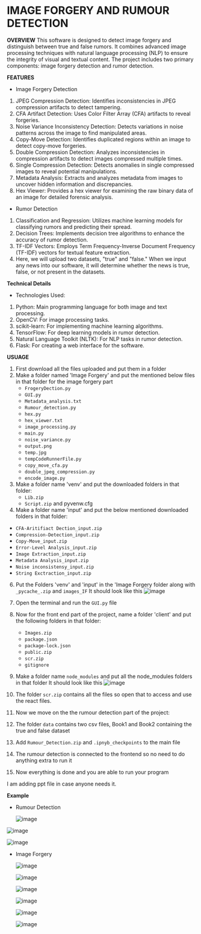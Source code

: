# IMAGE FORGERY AND RUMOUR DETECTION

**OVERVIEW**
This software is designed to detect image forgery and distinguish between true and false rumors. It combines advanced image processing techniques with natural language processing (NLP) to ensure the integrity of visual and textual content. The project includes two primary components: image forgery detection and rumor detection.

**FEATURES**
 * Image Forgery Detection
1. JPEG Compression Detection: Identifies inconsistencies in JPEG compression artifacts to detect tampering.
2. CFA Artifact Detection: Uses Color Filter Array (CFA) artifacts to reveal forgeries.
3. Noise Variance Inconsistency Detection: Detects variations in noise patterns across the image to find manipulated areas.
4. Copy-Move Detection: Identifies duplicated regions within an image to detect copy-move forgeries.
5. Double Compression Detection: Analyzes inconsistencies in compression artifacts to detect images compressed multiple times.
6. Single Compression Detection: Detects anomalies in single compressed images to reveal potential manipulations.
7. Metadata Analysis: Extracts and analyzes metadata from images to uncover hidden information and discrepancies.
8. Hex Viewer: Provides a hex viewer for examining the raw binary data of an image for detailed forensic analysis.

 * Rumor Detection
1. Classification and Regression: Utilizes machine learning models for classifying rumors and predicting their spread.
2. Decision Trees: Implements decision tree algorithms to enhance the accuracy of rumor detection.
3. TF-IDF Vectors: Employs Term Frequency-Inverse Document Frequency (TF-IDF) vectors for textual feature extraction.
4. Here, we will upload two datasets, "true" and "false." When we input any news into our software, it will determine whether the news is true, false, or not present in the datasets.
   
 **Technical Details**
 * Technologies Used:
1. Python: Main programming language for both image and text processing.
2. OpenCV: For image processing tasks.
3. scikit-learn: For implementing machine learning algorithms.
4. TensorFlow: For deep learning models in rumor detection.
5. Natural Language Toolkit (NLTK): For NLP tasks in rumor detection.
6. Flask: For creating a web interface for the software.


**USUAGE**
1. First download all the files uploaded and put them in a folder
2. Make a folder named 'Image Forgery' and put the mentioned below files in that folder for the image forgery part
   - `FrogeryDection.py`
   - `GUI.py`
   - `Metadata_analysis.txt`
   - `Rumour_detection.py`
   - `hex.py`
   - `hex_viewer.txt`
   - `image_processing.py`
   - `main.py`
   - `noise_variance.py`
   - `output.png`
   - `temp.jpg`
   - `tempCodeRunnerFile.py`
   - `copy_move_cfa.py`
   - `double_jpeg_compression.py`
   - `encode_image.py`
4. Make a folder name 'venv' and put the downloaded folders in that folder:
   - `Lib.zip`
   - `Script.zip` and pyvenw.cfg
5. Make a folder name 'input' and put the below mentioned downloaded folders in that folder:
  - `CFA-Aritifiact Dection_input.zip`
  - `Compression-Detection_input.zip`
  - `Copy-Move_input.zip`
  - `Error-Level Analysis_input.zip`
  - `Image Extraction_input.zip`
  - `Metadata Analysis_input.zip`
  - `Noise inconsistensy_input.zip`
  - `String Exctraction_input.zip`
6. Put the Folders 'venv' and 'input' in the 'Image Forgery folder along with `_pycache_.zip` and `images_IF`
It should look like this
![image](https://github.com/Moitreyee-Das/Fake-Image-and-Rumour-detection/assets/166435448/a50d4c3e-d9bc-41e9-a915-561ea053800d)

7. Open the terminal and run the `GUI.py` file


8. Now for the front end part of the project, name a folder 'client' and put the following folders in that folder:
    - `Images.zip`
    - `package.json`
    - `package-lock.json`
    - `public.zip`
    - `scr.zip`
    - `gitignore`
9. Make a folder name `node_modules` and put all the node_modules folders in that folder
It should look like this
![image](https://github.com/Moitreyee-Das/Fake-Image-and-Rumour-detection/assets/166435448/0d35b629-a33e-4420-8f11-68a3477d8e19)

10. The folder `scr.zip` contains all the files so open that to access and use the react files.

11. Now we move on the the rumour detection part of the project:
12. The folder `data` contains two csv files, Book1 and Book2 containing the true and false dataset
13. Add `Rumour_Detection.zip` and `.ipnyb_checkpoints` to the main file
14. The rumour detection is connected to the frontend so no need to do anything extra to run it
15. Now everything is done and you are able to run your program

I am adding ppt file in case anyone needs it.

**Example**

* Rumour Detection

  
  ![image](https://github.com/Moitreyee-Das/Fake-Image-and-Rumour-detection/assets/166435448/faa54902-50e9-41bd-a8d8-367fa5270f69)

![image](https://github.com/Moitreyee-Das/Fake-Image-and-Rumour-detection/assets/166435448/0b47475f-2753-4305-972b-83dbc8962df4)

![image](https://github.com/Moitreyee-Das/Fake-Image-and-Rumour-detection/assets/166435448/ac030285-468a-41c5-9e1b-a1a1fc4f9e54)


* Image Forgery

  
  ![image](https://github.com/Moitreyee-Das/Fake-Image-and-Rumour-detection/assets/166435448/31d4743d-bf33-43d6-9a3b-604b09917469)

  ![image](https://github.com/Moitreyee-Das/Fake-Image-and-Rumour-detection/assets/166435448/e73a5352-e6bd-48c9-863d-e76d173eabad)

  ![image](https://github.com/Moitreyee-Das/Fake-Image-and-Rumour-detection/assets/166435448/fcc96803-0158-42ce-8075-8ce194837a34)

  ![image](https://github.com/Moitreyee-Das/Fake-Image-and-Rumour-detection/assets/166435448/9148493b-231b-479a-a74b-f71a40613919)

  ![image](https://github.com/Moitreyee-Das/Fake-Image-and-Rumour-detection/assets/166435448/9eb92b00-725a-4fd5-9c51-cad1f3f0d4ce)

  ![image](https://github.com/Moitreyee-Das/Fake-Image-and-Rumour-detection/assets/166435448/34ae309d-1fd3-4299-85bf-02efc244f42e)










